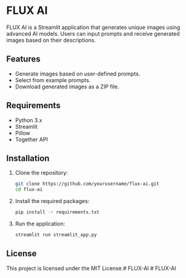 # FLUX AI

FLUX AI is a Streamlit application that generates unique images using advanced AI models. Users can input prompts and receive generated images based on their descriptions.

## Features

- Generate images based on user-defined prompts.
- Select from example prompts.
- Download generated images as a ZIP file.

## Requirements

- Python 3.x
- Streamlit
- Pillow
- Together API

## Installation

1. Clone the repository:
   ```bash
   git clone https://github.com/yourusername/flux-ai.git
   cd flux-ai
   ```

2. Install the required packages:
   ```bash
   pip install -r requirements.txt
   ```

3. Run the application:
   ```bash
   streamlit run streamlit_app.py
   ```

## License

This project is licensed under the MIT License.#   F L U X - A I  
 #   F L U X - A I  
 